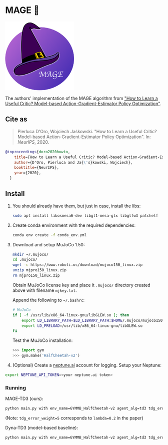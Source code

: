 # MAGE :crystal_ball:

<img src="mage_logo.png" width="220" height="220">

The authors' implementation of the MAGE algorithm from ["How to Learn a Useful Critic? Model-based Action-Gradient-Estimator Policy Optimization"](https://arxiv.org/abs/2004.14309).

## Cite as

> Pierluca D'Oro, Wojciech Jaśkowski. "How to Learn a Useful Critic? Model-based Action-Gradient-Estimator Policy Optimization". In: _NeurIPS_, 2020.

```bibtex
@inproceedings{doro2020howto,
    title={How to Learn a Useful Critic? Model-based Action-Gradient-Estimator Policy Optimization},
    author={D'Oro, Pierluca and Ja{\'s}kowski, Wojciech},
    booktitle={NeurIPS},
    year={2020},
  }
```

## Install

1. You should already have them, but just in case, install the libs:

    ```bash
    sudo apt install libosmesa6-dev libgl1-mesa-glx libglfw3 patchelf
    ```

1. Create conda environment with the required dependencies:

    ```bash
    conda env create -f conda_env.yml
    ```

1. Download and setup MuJoCo 1.50:

    ```bash
    mkdir ~/.mujoco/
    cd .mujoco/
    wget -c https://www.roboti.us/download/mujoco150_linux.zip
    unzip mjpro150_linux.zip
    rm mjpro150_linux.zip
    ```

    Obtain MuJoCo license key and place it `.mujoco/` directory created above with filename `mjkey.txt`.

    Append the following to `~/.bashrc`:

    ```bash
    # MuJoCo
    if [ -f /usr/lib/x86_64-linux-gnu/libGLEW.so ]; then
        export LD_LIBRARY_PATH=$LD_LIBRARY_PATH:$HOME/.mujoco/mujoco150/bin:/usr/lib/nvidia-390:/usr/lib/nvidia-375
        export LD_PRELOAD=/usr/lib/x86_64-linux-gnu/libGLEW.so
    fi

    ```

    Test the MuJoCo installation:

    ```python
    >>> import gym
    >>> gym.make('HalfCheetah-v2')
    ```

1. (Optional) Create a [neptune.ai](neptune.ai) account for logging. Setup your Neptune:

```bash
export NEPTUNE_API_TOKEN=<your neptune.ai token>
```

### Running

 MAGE-TD3 (ours):

```bash
python main.py with env_name=GYMMB_HalfCheetah-v2 agent_alg=td3 tdg_error_weight=5. td_error_weight=1. neptune_project=<optionally_your_neptune_project_name>
```

(Note: `tdg_error_weight=5` corresponds to `lambda=0.2` in the paper)

Dyna-TD3 (model-based baseline):

```bash
python main.py with env_name=GYMMB_HalfCheetah-v2 agent_alg=td3 tdg_error_weight=0. td_error_weight=1. neptune_project=<optionally_your_neptune_project_name>
```
